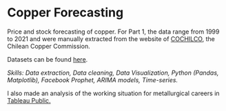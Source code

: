 # Copper Forecasting
Price and stock forecasting of copper. For Part 1, the data range from 1999 to 2021 and were manually extracted from the website of [COCHILCO](https://boletin.cochilco.cl/estadisticas/grafico.asp?tipo_metal=1), the Chilean Copper Commission.

Datasets can be found [here](https://drive.google.com/drive/folders/1wOgmeZFQf45oADTYtOP6iC8aNTEyDvuX?usp=sharing).

*Skills: Data extraction, Data cleaning, Data Visualization, Python (Pandas, Matplotlib), Facebook Prophet, ARIMA models, Time-series.*

I also made an analysis of the working situation for metallurgical careers in [Tableau Public.](https://public.tableau.com/profile/camia8005#!/vizhome/MetalurgiaChile/Story1?publish=yes)
